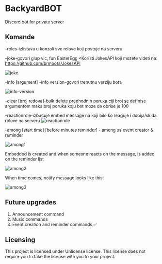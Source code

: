 # BackyardBOT
Discord bot for private server

## Komande
    
-roles-izlistava u konzoli sve rolove koji postoje na serveru

-joke-govori glup vic, fun EasterEgg
<Koristi JokesAPI koji mozete videti na: https://github.com/brmbota/JokesAPI

![joke](https://user-images.githubusercontent.com/86261676/128500712-1c062059-6a76-4c67-8c01-1c9a8afa6150.png)
    
-info [argument]
-info version-govori trenutnu verziju bota

![info-version](https://user-images.githubusercontent.com/86261676/128500685-47159f11-e1e4-44dd-837a-98af9f80db23.png)
    
-clear [broj redova]-bulk delete predhodnih poruka ciji broj se definise argumentom
                         maks broj poruka koju bot moze da obrise je 100
    
-reactionrole-izbacuje embed message na koji bilo ko reaguje i dobija/skida rolove na serveru
![reactionrole](https://user-images.githubusercontent.com/86261676/128500724-52c541ef-5525-4265-bcfa-ea63c65e2986.png)

-among [start time] [before minutes reminder] - among us event creator & reminder

![among1](https://user-images.githubusercontent.com/86261676/129413280-8fc51bf6-aed9-4207-beb0-8d037c8dbedf.png)

Embedded is created and when someone reacts on the message, is added on the reminder list

![among2](https://user-images.githubusercontent.com/86261676/129413372-c3e136b7-9a1d-453a-9bf2-57664f8a7ba5.png)

When time comes, notify message looks like this:

![among3](https://user-images.githubusercontent.com/86261676/129413562-2394d7e6-c0b9-4c76-a3ad-d3bb3a3c5310.png)


## Future upgrades
1. Announcement command
2. Music commands
3. Event creation and reminder commands ✅


## Licensing
This project is licensed under Unlicense license. This license does not require you to take the license with you to your project.
